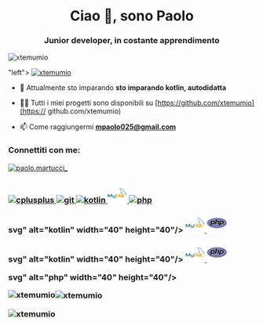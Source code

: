 <h1 align="center">Ciao 👋, sono Paolo</h1>
<h3 align="center">Junior developer, in costante apprendimento</h3>

<p align="left"> <img src="https ://komarev.com/ghpvc/?username=xtemumio&label=Profile%20views&color=0e75b6&style=flat" alt="xtemumio" /> </p> <p align=

"left"> <a href="https:// github.com/ryo-ma/github-profile-trophy"><img src="https://github-profile-trophy.vercel.app/?username=xtemumio" alt="xtemumio" /></a> </p>

- 🌱 Attualmente sto imparando **sto imparando kotlin, autodidatta**

- 👨‍💻 Tutti i miei progetti sono disponibili su [https://github.com/xtemumio](https:// github.com/xtemumio)

- 📫 Come raggiungermi **mpaolo025@gmail.com**

<h3 align="left">Connettiti con me:</h3>
<p align="left">
<a href="https://instagram.com/paolo.martucci_" target="blank"><img align="center" src="https://raw.githubusercontent.com/rahuldkjain/github-profile-readme -generator/master/src/images/icons/Social/instagram.svg" alt="paolo.martucci_" height="30" width="40" /></a> </p> <h3 align=
"

left ">Lingue e strumenti:</h3>
<p align="left"> <a href="https://www.w3schools.com/cpp/" target="_blank" rel="noreferrer"> <img src="https://raw.githubusercontent. com/devicons/devicon/master/icons/cplusplus/cplusplus-original.svg" alt="cplusplus" width="40" height="40"/> </a> <a href="https://git- scm.com/" target="_blank" rel="noreferrer"> <img src="https://www.vectorlogo.zone/logos/git-scm/git-scm-icon.svg" alt="git" width="40" height="40"/> </a> <a href="https://kotlinlang.org" target="_blank" rel="noreferrer"> <img src="https://www .vectorlogo.zone/logos/kotlinlang/kotlinlang-icon.svg" alt="kotlin" width="40" height="40"/> </a> <a href="https://www.mysql.com/" target ="_blank" rel="noreferrer"> <img src="https://raw.githubusercontent.com/devicons/devicon/master/icons/mysql/mysql-original-wordmark.svg" alt="mysql" width= "40" height="40"/> </a> <a href="https://www.php.net" target="_blank" rel="noreferrer"> <img src="https://raw .githubusercontent.com/devicons/devicon/master/icons/php/php-original.svg" alt="php" width="40" height="40"/> </a> </p>svg" alt="kotlin" width="40" height="40"/> </a> <a href="https://www.mysql.com/" target="_blank" rel="noreferrer"> <img src="https://raw.githubusercontent.com/devicons/devicon/master/icons/mysql/mysql-original-wordmark.svg" alt="mysql" width="40" height="40"/> </a> <a href="https://www.php.net" target="_blank" rel="noreferrer"> <img src="https://raw.githubusercontent.com/devicons/devicon/master /icons/php/php-original.svg" alt="php" width="40" height="40"/> </a> </p>svg" alt="kotlin" width="40" height="40"/> </a> <a href="https://www.mysql.com/" target="_blank" rel="noreferrer"> <img src="https://raw.githubusercontent.com/devicons/devicon/master/icons/mysql/mysql-original-wordmark.svg" alt="mysql" width="40" height="40"/> </a> <a href="https://www.php.net" target="_blank" rel="noreferrer"> <img src="https://raw.githubusercontent.com/devicons/devicon/master /icons/php/php-original.svg" alt="php" width="40" height="40"/> </a> </p>svg" alt="php" width="40" height="40"/> </a> </p>

<p><img align="left" src="https://github-readme-stats.vercel.app/api/top-langs?username=xtemumio&show_icons=true&locale=en&layout=compact" alt="xtemumio" /> </p>

<p> <img align="center" src="https://github-readme-stats.vercel.app/api?username=xtemumio&show_icons=true&locale=en" alt="xtemumio" /> </p>

<p><img align="center" src="https://github-readme-streak-stats.herokuapp.com/?user=xtemumio&" alt="xtemumio" /></p>
